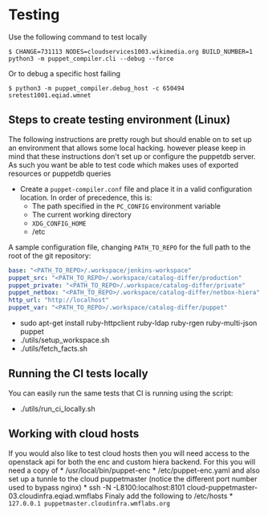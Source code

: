 # Testing

Use the following command to test locally
```
$ CHANGE=731113 NODES=cloudservices1003.wikimedia.org BUILD_NUMBER=1 python3 -m puppet_compiler.cli --debug --force
```
Or to debug a specific host failing
```
$ python3 -m puppet_compiler.debug_host -c 650494 sretest1001.eqiad.wmnet
```
## Steps to create testing environment (Linux)
The following instructions are pretty rough but should enable on to set up an
environment that allows some local hacking.  however please keep in mind that
these instructions don't set up or configure the puppetdb server.  As such you
want be able to test code which makes uses of exported resources or puppetdb
queries

* Create a `puppet-compiler.conf` file and place it in a valid configuration location. In order of precedence, this is:
    * The path specified in the `PC_CONFIG` environment variable
    * The current working directory
    * `XDG_CONFIG_HOME`
    * /etc

A sample configuration file, changing `PATH_TO_REPO` for the full path to the root of the git repository:

```yaml
base: "<PATH_TO_REPO>/.workspace/jenkins-workspace"
puppet_src: "<PATH_TO_REPO>/.workspace/catalog-differ/production"
puppet_private: "<PATH_TO_REPO>/.workspace/catalog-differ/private"
puppet_netbox: "<PATH_TO_REPO>/.workspace/catalog-differ/netbox-hiera"
http_url: "http://localhost"
puppet_var: "<PATH_TO_REPO>/.workspace/catalog-differ/puppet"
```

* sudo apt-get install ruby-httpclient ruby-ldap ruby-rgen ruby-multi-json puppet
* ./utils/setup_workspace.sh
* ./utils/fetch_facts.sh


## Running the CI tests locally
You can easily run the same tests that CI is running using the script:
* ./utils/run_ci_locally.sh

## Working with cloud hosts

If you would also like to test cloud hosts then you will need access to the openstack api for both the enc and custom hiera backend.  For this you will need a copy of
    * /usr/local/bin/puppet-enc
    * /etc/puppet-enc.yaml
and also set up a tunnle to the cloud puppetmaster (notice the different port number used to bypass nginx)
    * ssh -N -L8100:localhost:8101 cloud-puppetmaster-03.cloudinfra.eqiad.wmflabs
Finaly add the following to /etc/hosts
    * `127.0.0.1 puppetmaster.cloudinfra.wmflabs.org`
